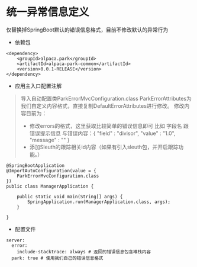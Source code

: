 # 统一异常信息定义

仅替换掉SpringBoot默认的错误信息格式，目前不修改默认的异常行为

* 依赖包


```
<dependency>
    <groupId>alpaca.park</groupId>
    <artifactId>alpaca-park-common</artifactId>
    <version>0.0.1-RELEASE</version>
</dependency>
```

* 应用主入口配置注解
> 导入自动配置类ParkErrorMvcConfiguration.class
> ParkErrorAttributes为我们自定义内容格式，直接复制DefaultErrorAttributes进行修改。
> 修改内容目前为：
>  * 修改errors的格式，这里获取比较简单的错误信息即可 比如 字段名 跟错误提示信息 与错误内容：{ "field" : "divisor", "value" : "1.0", "message" : ""  }
>   * 添加Sleuth的跟踪相关id内容（如果有引入sleuth包，并开启跟踪功能。）

```
@SpringBootApplication
@ImportAutoConfiguration(value = {
    ParkErrorMvcConfiguration.class
})
public class ManagerApplication {

    public static void main(String[] args) {
        SpringApplication.run(ManagerApplication.class, args);
    }

}

```


* 配置文件
```
server:
  error:
    include-stacktrace: always # 返回的错误信息包含堆栈内容
  park: true # 使用我们自己的错误信息格式
```


